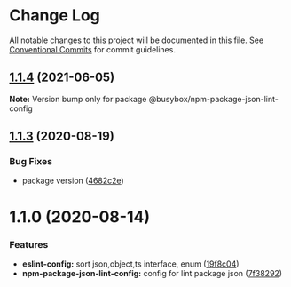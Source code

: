 # Change Log

All notable changes to this project will be documented in this file.
See [Conventional Commits](https://conventionalcommits.org) for commit guidelines.

## [1.1.4](https://github.com/davidNHK/busybox/compare/@busybox/npm-package-json-lint-config@1.1.3...@busybox/npm-package-json-lint-config@1.1.4) (2021-06-05)

**Note:** Version bump only for package @busybox/npm-package-json-lint-config





## [1.1.3](https://github.com/davidNHK/busybox/compare/@busybox/npm-package-json-lint-config@1.1.0...@busybox/npm-package-json-lint-config@1.1.3) (2020-08-19)


### Bug Fixes

* package version ([4682c2e](https://github.com/davidNHK/busybox/commit/4682c2e32dd0f0cdcf3e2803c6718fa528a86bf2))





# 1.1.0 (2020-08-14)


### Features

* **eslint-config:** sort json,object,ts interface, enum ([19f8c04](https://github.com/davidNHK/busybox/commit/19f8c04908655b4c7fbbf43843bb7386a633701a))
* **npm-package-json-lint-config:** config for lint package json ([7f38292](https://github.com/davidNHK/busybox/commit/7f382927f1857ed92b3e8b629d3069eb6fa4d002))
